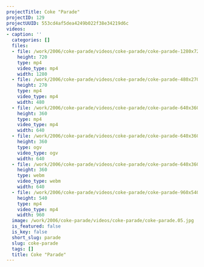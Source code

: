 ```yaml
---
projectTitle: Coke "Parade"
projectID: 129
projectUUID: 553cd4af5dea4249b022f38e34219d6c
videos:
- caption: ''
  categories: []
  files:
  - file: /work/2006/coke-parade/videos/coke-parade/coke-parade-1280x720.mp4
    height: 720
    type: mp4
    video_type: mp4
    width: 1280
  - file: /work/2006/coke-parade/videos/coke-parade/coke-parade-480x270.mp4
    height: 270
    type: mp4
    video_type: mp4
    width: 480
  - file: /work/2006/coke-parade/videos/coke-parade/coke-parade-640x360.mp4
    height: 360
    type: mp4
    video_type: mp4
    width: 640
  - file: /work/2006/coke-parade/videos/coke-parade/coke-parade-640x360.ogv
    height: 360
    type: ogv
    video_type: ogv
    width: 640
  - file: /work/2006/coke-parade/videos/coke-parade/coke-parade-640x360.webm
    height: 360
    type: webm
    video_type: webm
    width: 640
  - file: /work/2006/coke-parade/videos/coke-parade/coke-parade-960x540.mp4
    height: 540
    type: mp4
    video_type: mp4
    width: 960
  image: /work/2006/coke-parade/videos/coke-parade/coke-parade.05.jpg
  is_featured: false
  is_key: false
  short_slug: parade
  slug: coke-parade
  tags: []
  title: Coke "Parade"
---
```

